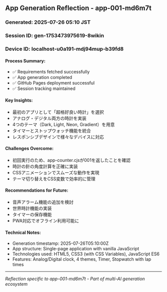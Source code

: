 ## App Generation Reflection - app-001-md6m7t

### Generated: 2025-07-26 05:10 JST
### Session ID: gen-1753473975619-8wikin  
### Device ID: localhost-u0a191-mdj94mup-b39fd8

#### Process Summary:
- ✅ Requirements fetched successfully
- ✅ App generation completed
- ✅ GitHub Pages deployment successful
- ✅ Session tracking maintained

#### Key Insights:
- 最初のアプリとして「超格好良い時計」を選択
- アナログ・デジタル両方の時計を実装
- 4つのテーマ（Dark, Light, Neon, Gradient）を用意
- タイマーとストップウォッチ機能を統合
- レスポンシブデザインで様々なデバイスに対応

#### Challenges Overcome:
- 初回実行のため、app-counter.cjsが001を返したことを確認
- 時計の針の角度計算を正確に実装
- CSSアニメーションでスムーズな動作を実現
- テーマ切り替えをCSS変数で効率的に管理

#### Recommendations for Future:
- 音声アラーム機能の追加を検討
- 世界時計機能の実装
- タイマーの保存機能
- PWA対応でオフライン利用可能に

#### Technical Notes:
- Generation timestamp: 2025-07-26T05:10:00Z
- App structure: Single-page application with vanilla JavaScript
- Technologies used: HTML5, CSS3 (with CSS Variables), JavaScript ES6
- Features: Analog/Digital clock, 4 themes, Timer, Stopwatch with lap times

---
*Reflection specific to app-001-md6m7t - Part of multi-AI generation ecosystem*
